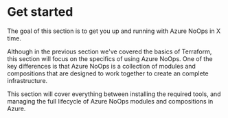 # Get started

The goal of this section is to get you up and running with Azure NoOps in X time.

Although in the previous section we've covered the basics of Terraform, this section will focus on the specifics of using Azure NoOps. One of the key differences is that Azure NoOps is a collection of modules and compositions that are designed to work together to create an complete infrastructure.

This section will cover everything between installing the required tools, and managing the full lifecycle of Azure NoOps modules and compositions in Azure.

